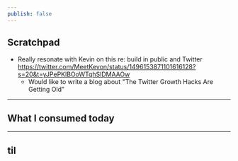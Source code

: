 ```yaml
---
publish: false
---
```


## Scratchpad
- Really resonate with Kevin on this re: build in public and Twitter https://twitter.com/MeetKevon/status/1496153871101616128?s=20&t=yJPePKlBOoWTqhSlDMAAOw
	- Would like to write a blog about "The Twitter Growth Hacks Are Getting Old"


***
## What I consumed today


***
## til


